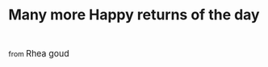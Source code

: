 <html>

<head>

<title>Birthday wishes</title>

</head>

<body>

<h1>Many more Happy returns of the day</h1>

<Br>

<p> from <big>Rhea goud</big></p>

</body>
</html>

